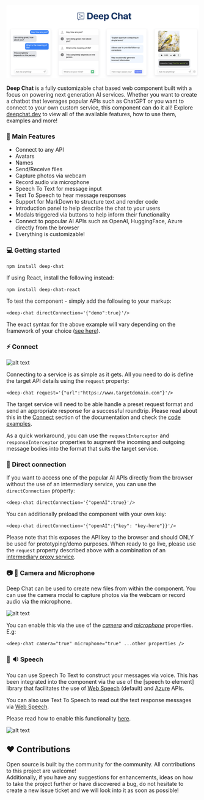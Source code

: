 <br />

![alt text](./assets/readme/screenshot-15.png)

<b>Deep Chat</b> is a fully customizable chat based web component built with a focus on powering next generation AI services. Whether you want to create a chatbot that leverages popular APIs such as ChatGPT or you want to connect to your own custom service, this component can do it all! Explore [deepchat.dev](https://deepchat.dev/) to view all of the available features, how to use them, examples and more!

### :rocket: Main Features

- Connect to any API
- Avatars
- Names
- Send/Receive files
- Capture photos via webcam
- Record audio via microphone
- Speech To Text for message input
- Text To Speech to hear message responses
- Support for MarkDown to structure text and render code
- Introduction panel to help describe the chat to your users
- Modals triggered via buttons to help inform their functionality
- Connect to popoular AI APIs such as OpenAI, HuggingFace, Azure directly from the browser
- Everything is customizable!

### :computer: Getting started

```
npm install deep-chat
```

If using React, install the following instead:

```
npm install deep-chat-react
```

To test the component - simply add the following to your markup:

```
<deep-chat directConnection='{"demo":true}'/>
```

The exact syntax for the above example will vary depending on the framework of your choice ([see here](https://activetable.io/examples/frameworks)).

### :zap: Connect

![alt text](./assets/readme/title.png)

Connecting to a service is as simple as it gets. All you need to do is define the target API details using the `request` property:

```
<deep-chat request='{"url":"https://www.targetdomain.com"}'/>
```

The target service will need to be able handle a preset request format and send an appropriate response for a successful roundtrip. Please read about this in the [Connect](Connect) section of the documentation and check the [code examples](HERE).

As a quick workaround, you can use the `requestInterceptor` and `responseInterceptor` properties to augment the incoming and outgoing message bodies into the format that suits the target service.

### :electric_plug: Direct connection

If you want to access one of the popular AI APIs directly from the browser without the use of an intermediary service, you can use the `directConnection` property:

```
<deep-chat directConnection='{"openAI":true}'/>
```

You can additionally preload the component with your own key:

```
<deep-chat directConnection='{"openAI":{"key": "key-here"}}'/>
```

Please note that this exposes the API key to the browser and should ONLY be used for prototyping/demo purposes. When ready to go live, please use the `request` property described above with a combination of an [intermediary proxy service](HERE).

### :camera: :microphone: Camera and Microphone

Deep Chat can be used to create new files from within the component. You can use the camera modal to capture photos via the webcam or record audio via the microphone.

![alt text](./assets/readme/title.png)

You can enable this via the use of the [_camera_](HERE) and [_microphone_](HERE) properties. E.g:

```
<deep-chat camera="true" microphone="true" ...other properties />
```

### :microphone: :sound: Speech

You can use Speech To Text to construct your messages via voice. This has been integrated into the component via the use of the [speech to element] library that facilitates the use of [Web Speech](HERE) (default) and [Azure](JERE) APIs.

You can also use Text To Speech to read out the text response messages via [Web Speech](HERE).

Please read how to enable this functionality [here](HERE).

![alt text](./assets/readme/title.png)

## :heart: Contributions

Open source is built by the community for the community. All contributions to this project are welcome!
<br> Additionally, if you have any suggestions for enhancements, ideas on how to take the project further or have discovered a bug, do not hesitate to create a new issue ticket and we will look into it as soon as possible!
